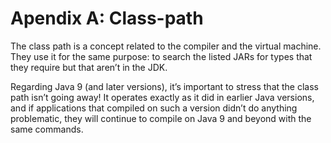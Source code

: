 # Apendix A: Class-path

The class path is a concept related to the compiler and the virtual machine. They use it for the same purpose: to search the listed JARs for types that they require but that aren’t in the JDK.

Regarding Java 9 (and later versions), it’s important to stress that the class path isn’t going away! It operates exactly as it did in earlier Java versions, and if applications that compiled on such a version didn’t do anything problematic, they will continue to compile on Java 9 and beyond with the same commands.

